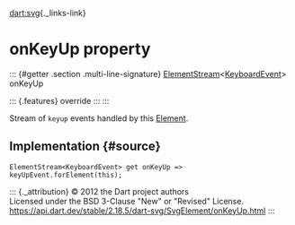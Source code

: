 [dart:svg](../../dart-svg/dart-svg-library){._links-link}

onKeyUp property
================

::: {#getter .section .multi-line-signature}
[ElementStream](../../dart-html/elementstream-class)\<[KeyboardEvent](../../dart-html/keyboardevent-class)\>
onKeyUp

::: {.features}
override
:::
:::

Stream of `keyup` events handled by this
[Element](../../dart-html/element-class).

Implementation {#source}
--------------

``` {.language-dart data-language="dart"}
ElementStream<KeyboardEvent> get onKeyUp => keyUpEvent.forElement(this);
```

::: {._attribution}
© 2012 the Dart project authors\
Licensed under the BSD 3-Clause \"New\" or \"Revised\" License.\
<https://api.dart.dev/stable/2.18.5/dart-svg/SvgElement/onKeyUp.html>
:::
